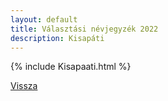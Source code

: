 ```yaml
---
layout: default
title: Választási névjegyzék 2022
description: Kisapáti
---
```


{% include Kisapaati.html %}

[Vissza](./)